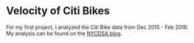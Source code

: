 # Velocity of Citi Bikes
For my first project, I analyzed the Citi Bike data from Dec 2015 - Feb 2016. My analysis can be found on the [NYCDSA blog](http://blog.nycdatascience.com/student-works/r-visualization/velocity-of-citi-bikes/).
